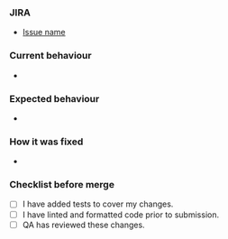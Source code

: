 ### JIRA
* [Issue name](https://globalradio.atlassian.net/browse/DIG-1)

### Current behaviour
* 

### Expected behaviour
* 

### How it was fixed
* 

### Checklist before merge
<!--- What types of changes does your code introduce? Put an `x` in all the boxes that apply: -->
- [ ] I have added tests to cover my changes.
- [ ] I have linted and formatted code prior to submission.
- [ ] QA has reviewed these changes.